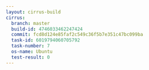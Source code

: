 ```yaml
---
layout: cirrus-build
cirrus:
  branch: master
  build-id: 4746033462247424
  commit: fcd8d124e85faf2c549c36f5b7e351c47bc099ba
  task-id: 6019794060705792
  task-number: 7
  os-name: Ubuntu
  test-result: 0
---
```

